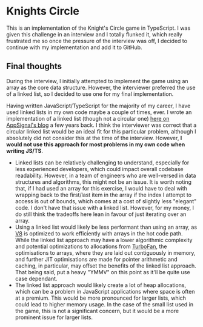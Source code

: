# Knights Circle

This is an implementation of the Knight's Circle game in TypeScript. I was given this challenge in an interview and I totally flunked it, which really frustrated me so once the pressure of the interview was off, I decided to continue with my implementation and add it to GitHub.

## Final thoughts

During the interview, I initially attempted to implement the game using an array as the core data structure. However, the interviewer preferred the use of a linked list, so I decided to use one for my final implementation.

Having written JavaScript/TypeScript for the majority of my career, I have used linked lists in my own code maybe a couple of times, ever. I wrote an implementation of a linked list (though not a circular one) [here on AppSignal's blog](https://blog.appsignal.com/2019/07/16/javascript-iterators-and-iterables.html) a few years back. I think the interviewer was correct that a circular linked list would be an ideal fit for this particular problem, although I absolutely did not consider this at the time of the interview. However, **I would not use this approach for most problems in my own code when writing JS/TS**.

- Linked lists can be relatively challenging to understand, especially for less experienced developers, which could impact overall codebase readability. However, in a team of engineers who are well-versed in data structures and algorithms, this might not be an issue. It is worth noting that, if I had used an array for this exercise, I would have to deal with wrapping back to the first/last item in the array if the index I attempt to access is out of bounds, which comes at a cost of slightly less "elegant" code. I don't have that issue with a linked list. However, for my money, I do still think the tradeoffs here lean in favour of just iterating over an array.
- Using a linked list would likely be less performant than using an array, as [V8](https://v8.dev/) is optimized to work efficiently with arrays in the hot code path. While the linked list approach may have a lower algorithmic complexity and potential optimizations to allocations from [TurboFan](https://v8.dev/docs/turbofan), the optimisations to arrays, where they are laid out contiguously in memory, and further JIT optimisations are made for pointer arithmetic and caching, in particular, may offset the benefits of the linked list approach. That being said, put a heavy "YMMV" on this point as it'll be quite use case dependant.
- The linked list approach would likely create a lot of heap allocations, which can be a problem in JavaScript applications where space is often at a premium. This would be more pronounced for larger lists, which could lead to higher memory usage. In the case of the small list used in the game, this is not a significant concern, but it would be a more prominent issue for larger lists.
